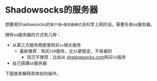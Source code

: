 # Shadowsocks的服务器

想要用Shadowsocks的`客户端+服务器模式`去科学上网的话，需要先有ss服务器。

拥有ss服务器的方式有几种：

* 从第三方服务商那里购买`ss`相关服务
  * 最新推荐：购买`SSR`服务，比`SS`更稳定，不易被封
    * 现已不推荐：比如从 [shadowsocks.com](https://www.shadowsocks.com)购买`SS`服务
* 自己搭建ss服务器

下面就来解释具体如何操作。

